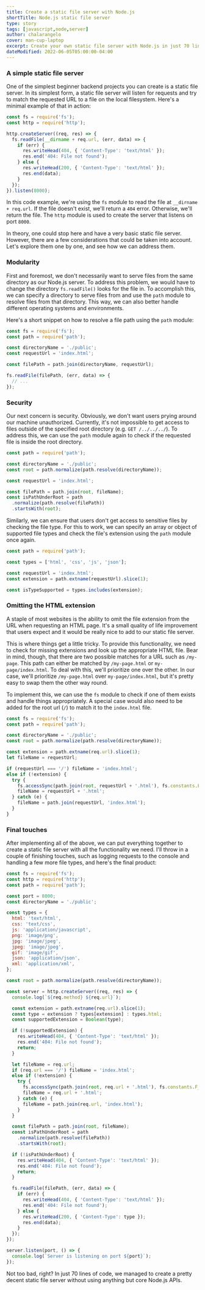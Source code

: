 ```yaml
---
title: Create a static file server with Node.js
shortTitle: Node.js static file server
type: story
tags: [javascript,node,server]
author: chalarangelo
cover: man-cup-laptop
excerpt: Create your own static file server with Node.js in just 70 lines of code.
dateModified: 2022-06-05T05:00:00-04:00
---
```


### A simple static file server

One of the simplest beginner backend projects you can create is a static file server. In its simplest form, a static file server will listen for requests and try to match the requested URL to a file on the local filesystem. Here's a minimal example of that in action:

```js
const fs = require('fs');
const http = require('http');

http.createServer((req, res) => {
  fs.readFile(__dirname + req.url, (err, data) => {
    if (err) {
      res.writeHead(404, { 'Content-Type': 'text/html' });
      res.end('404: File not found');
    } else {
      res.writeHead(200, { 'Content-Type': 'text/html' });
      res.end(data);
    }
  });
}).listen(8000);
```

In this code example, we're using the `fs` module to read the file at `__dirname + req.url`. If the file doesn't exist, we'll return a `404` error. Otherwise, we'll return the file. The `http` module is used to create the server that listens on port `8000`.

In theory, one could stop here and have a very basic static file server. However, there are a few considerations that could be taken into account. Let's explore them one by one, and see how we can address them.

### Modularity

First and foremost, we don't necessarily want to serve files from the same directory as our Node.js server. To address this problem, we would have to change the directory `fs.readFile()` looks for the file in. To accomplish this, we can specify a directory to serve files from and use the `path` module to resolve files from that directory. This way, we can also better handle different operating systems and environments.

Here's a short snippet on how to resolve a file path using the `path` module:

```js
const fs = require('fs');
const path = require('path');

const directoryName = './public';
const requestUrl = 'index.html';

const filePath = path.join(directoryName, requestUrl);

fs.readFile(filePath, (err, data) => {
  // ...
});
```

### Security

Our next concern is security. Obviously, we don't want users prying around our machine unauthorized. Currently, it's not impossible to get access to files outside of the specified root directory (e.g. `GET /../../../`). To address this, we can use the `path` module again to check if the requested file is inside the root directory.

```js
const path = require('path');

const directoryName = './public';
const root = path.normalize(path.resolve(directoryName));

const requestUrl = 'index.html';

const filePath = path.join(root, fileName);
const isPathUnderRoot = path
  .normalize(path.resolve(filePath))
  .startsWith(root);
```

Similarly, we can ensure that users don't get access to sensitive files by checking the file type. For this to work, we can specify an array or object of supported file types and check the file's extension using the `path` module once again.

```js
const path = require('path');

const types = ['html', 'css', 'js', 'json'];

const requestUrl = 'index.html';
const extension = path.extname(requestUrl).slice(1);

const isTypeSupported = types.includes(extension);
```

### Omitting the HTML extension

A staple of most websites is the ability to omit the file extension from the URL when requesting an HTML page. It's a small quality of life improvement that users expect and it would be really nice to add to our static file server.

This is where things get a little tricky. To provide this functionality, we need to check for missing extensions and look up the appropriate HTML file. Bear in mind, though, that there are two possible matches for a URL such as `/my-page`. This path can either be matched by `/my-page.html` or `my-page/index.html`. To deal with this, we'll prioritize one over the other. In our case, we'll prioritize `/my-page.html` over `my-page/index.html`, but it's pretty easy to swap them the other way round.

To implement this, we can use the `fs` module to check if one of them exists and handle things appropriately. A special case would also need to be added for the root url (`/`) to match it to the `index.html` file.

```js
const fs = require('fs');
const path = require('path');

const directoryName = './public';
const root = path.normalize(path.resolve(directoryName));

const extension = path.extname(req.url).slice(1);
let fileName = requestUrl;

if (requestUrl === '/') fileName = 'index.html';
else if (!extension) {
  try {
    fs.accessSync(path.join(root, requestUrl + '.html'), fs.constants.F_OK);
    fileName = requestUrl + '.html';
  } catch (e) {
    fileName = path.join(requestUrl, 'index.html');
  }
}
```

### Final touches

After implementing all of the above, we can put everything together to create a static file server with all the functionality we need. I'll throw in a couple of finishing touches, such as logging requests to the console and handling a few more file types, and here's the final product:

```js
const fs = require('fs');
const http = require('http');
const path = require('path');

const port = 8000;
const directoryName = './public';

const types = {
  html: 'text/html',
  css: 'text/css',
  js: 'application/javascript',
  png: 'image/png',
  jpg: 'image/jpeg',
  jpeg: 'image/jpeg',
  gif: 'image/gif',
  json: 'application/json',
  xml: 'application/xml',
};

const root = path.normalize(path.resolve(directoryName));

const server = http.createServer((req, res) => {
  console.log(`${req.method} ${req.url}`);

  const extension = path.extname(req.url).slice(1);
  const type = extension ? types[extension] : types.html;
  const supportedExtension = Boolean(type);

  if (!supportedExtension) {
    res.writeHead(404, { 'Content-Type': 'text/html' });
    res.end('404: File not found');
    return;
  }

  let fileName = req.url;
  if (req.url === '/') fileName = 'index.html';
  else if (!extension) {
    try {
      fs.accessSync(path.join(root, req.url + '.html'), fs.constants.F_OK);
      fileName = req.url + '.html';
    } catch (e) {
      fileName = path.join(req.url, 'index.html');
    }
  }

  const filePath = path.join(root, fileName);
  const isPathUnderRoot = path
    .normalize(path.resolve(filePath))
    .startsWith(root);

  if (!isPathUnderRoot) {
    res.writeHead(404, { 'Content-Type': 'text/html' });
    res.end('404: File not found');
    return;
  }

  fs.readFile(filePath, (err, data) => {
    if (err) {
      res.writeHead(404, { 'Content-Type': 'text/html' });
      res.end('404: File not found');
    } else {
      res.writeHead(200, { 'Content-Type': type });
      res.end(data);
    }
  });
});

server.listen(port, () => {
  console.log(`Server is listening on port ${port}`);
});
```

Not too bad, right? In just 70 lines of code, we managed to create a pretty decent static file server without using anything but core Node.js APIs.
